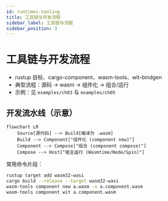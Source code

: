 ```yaml
---
id: runtimes-tooling
title: 工具链与开发流程
sidebar_label: 工具链与流程
sidebar_position: 3
---
```


# 工具链与开发流程

- rustup 目标、cargo-component、wasm-tools、wit-bindgen
- 典型流程：源码 → wasm → 组件化 → 组合/运行
- 示例：见 `examples/ch03` 与 `examples/ch05`

## 开发流水线（示意）

```mermaid
flowchart LR
	Source[源代码] --> Build[编译为 .wasm]
	Build --> Component["组件化 (component new)"]
	Component --> Compose["组合 (component compose)"]
	Compose --> Host["宿主运行 (Wasmtime/Node/Spin)"]
```

常用命令片段：

```bash
rustup target add wasm32-wasi
cargo build --release --target wasm32-wasi
wasm-tools component new a.wasm -o a.component.wasm
wasm-tools component wit a.component.wasm
```
